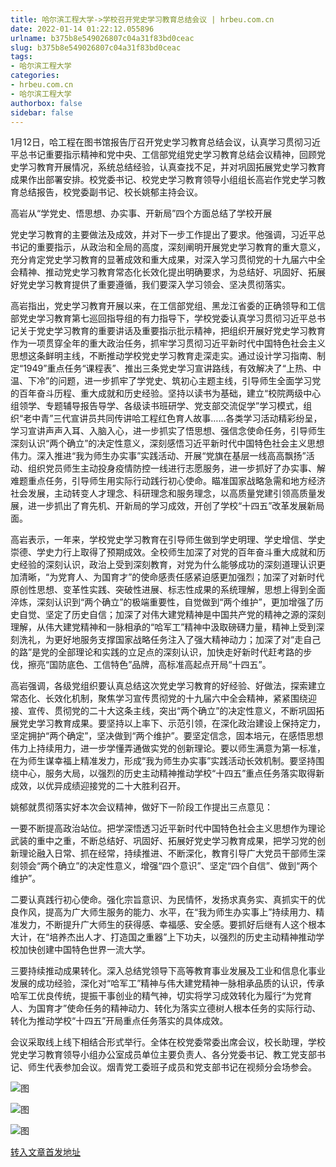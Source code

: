 ```yaml
---
title: 哈尔滨工程大学->学校召开党史学习教育总结会议 | hrbeu.com.cn
date: 2022-01-14 01:22:12.055896
urlname: b375b8e549026807c04a31f83bd0ceac
slug: b375b8e549026807c04a31f83bd0ceac
tags: 
- 哈尔滨工程大学
categories:
- hrbeu.com.cn
- 哈尔滨工程大学
authorbox: false
sidebar: false
---
```

1月12日，哈工程在图书馆报告厅召开党史学习教育总结会议，认真学习贯彻习近平总书记重要指示精神和党中央、工信部党组党史学习教育总结会议精神，回顾党史学习教育开展情况，系统总结经验，认真查找不足，并对巩固拓展党史学习教育成果作出部署安排。校党委书记、校党史学习教育领导小组组长高岩作党史学习教育总结报告，校党委副书记、校长姚郁主持会议。

高岩从“学党史、悟思想、办实事、开新局”四个方面总结了学校开展
<!--more-->
党史学习教育的主要做法及成效，并对下一步工作提出了要求。他强调，习近平总书记的重要指示，从政治和全局的高度，深刻阐明开展党史学习教育的重大意义，充分肯定党史学习教育的显著成效和重大成果，对深入学习贯彻党的十九届六中全会精神、推动党史学习教育常态化长效化提出明确要求，为总结好、巩固好、拓展好党史学习教育提供了重要遵循，我们要深入学习领会、坚决贯彻落实。

高岩指出，党史学习教育开展以来，在工信部党组、黑龙江省委的正确领导和工信部党史学习教育第七巡回指导组的有力指导下，学校党委认真学习贯彻习近平总书记关于党史学习教育的重要讲话及重要指示批示精神，把组织开展好党史学习教育作为一项贯穿全年的重大政治任务，抓牢学习贯彻习近平新时代中国特色社会主义思想这条鲜明主线，不断推动学校党史学习教育走深走实。通过设计学习指南、制定“1949”重点任务“课程表”、推出三条党史学习宣讲路线，有效解决了“上热、中温、下冷”的问题，进一步抓牢了学党史、筑初心主题主线，引导师生全面学习党的百年奋斗历程、重大成就和历史经验。坚持以读书为基础，建立“校院两级中心组领学、专题辅导报告导学、各级读书班研学、党支部交流促学”学习模式，组织“老中青”三代宣讲员共同传讲哈工程红色育人故事……各类学习活动精彩纷呈，学习宣讲声声入耳、入脑入心，进一步抓实了悟思想、强信念使命任务，引导师生深刻认识“两个确立”的决定性意义，深刻感悟习近平新时代中国特色社会主义思想伟力。深入推进“我为师生办实事”实践活动、开展“党旗在基层一线高高飘扬”活动、组织党员师生主动投身疫情防控一线进行志愿服务，进一步抓好了办实事、解难题重点任务，引导师生用实际行动践行初心使命。瞄准国家战略急需和地方经济社会发展，主动转变人才理念、科研理念和服务理念，以高质量党建引领高质量发展，进一步抓出了育先机、开新局的学习成效，开创了学校“十四五”改革发展新局面。

高岩表示，一年来，学校党史学习教育在引导师生做到学史明理、学史增信、学史崇德、学史力行上取得了预期成效。全校师生加深了对党的百年奋斗重大成就和历史经验的深刻认识，政治上受到深刻教育，对党为什么能够成功的深刻道理认识更加清晰，“为党育人、为国育才”的使命感责任感紧迫感更加强烈；加深了对新时代原创性思想、变革性实践、突破性进展、标志性成果的系统理解，思想上得到全面淬炼，深刻认识到“两个确立”的极端重要性，自觉做到“两个维护”，更加增强了历史自觉、坚定了历史自信；加深了对伟大建党精神是中国共产党的精神之源的深刻理解，从伟大建党精神和一脉相承的“哈军工”精神中汲取磅礴力量，精神上受到深刻洗礼，为更好地服务支撑国家战略任务注入了强大精神动力；加深了对“走自己的路”是党的全部理论和实践的立足点的深刻认识，加快走好新时代赶考路的步伐，擦亮“国防底色、工信特色”品牌，高标准高起点开局“十四五”。

高岩强调，各级党组织要认真总结这次党史学习教育的好经验、好做法，探索建立常态化、长效化机制，聚焦学习宣传贯彻党的十九届六中全会精神，紧紧围绕迎接、宣传、贯彻党的二十大这条主线，突出“两个确立”的决定性意义，不断巩固拓展党史学习教育成果。要坚持以上率下、示范引领，在深化政治建设上保持定力，坚定拥护“两个确定”，坚决做到“两个维护”。要坚定信念，固本培元，在感悟思想伟力上持续用力，进一步学懂弄通做实党的创新理论。要以师生满意为第一标准，在为师生谋幸福上精准发力，形成“我为师生办实事”实践活动长效机制。要坚持围绕中心，服务大局，以强烈的历史主动精神推动学校“十四五”重点任务落实取得新成效，以优异成绩迎接党的二十大胜利召开。

姚郁就贯彻落实好本次会议精神，做好下一阶段工作提出三点意见：

一要不断提高政治站位。把学深悟透习近平新时代中国特色社会主义思想作为理论武装的重中之重，不断总结好、巩固好、拓展好党史学习教育成果，把学习党的创新理论融入日常、抓在经常，持续推进、不断深化，教育引导广大党员干部师生深刻领会“两个确立”的决定性意义，增强“四个意识”、坚定“四个自信”、做到“两个维护”。

二要认真践行初心使命。强化宗旨意识、为民情怀，发扬求真务实、真抓实干的优良作风，提高为广大师生服务的能力、水平，在“我为师生办实事上”持续用力、精准发力，不断提升广大师生的获得感、幸福感、安全感。要抓好后继有人这个根本大计，在“培养杰出人才、打造国之重器”上下功夫，以强烈的历史主动精神推动学校加快创建中国特色世界一流大学。

三要持续推动成果转化。深入总结党领导下高等教育事业发展及工业和信息化事业发展的成功经验，深化对“哈军工”精神与伟大建党精神一脉相承品质的认识，传承哈军工优良传统，提振干事创业的精气神，切实将学习成效转化为履行“为党育人、为国育才”使命任务的精神动力、转化为落实立德树人根本任务的实际行动、转化为推动学校“十四五”开局重点任务落实的具体成效。

会议采取线上线下相结合形式举行。全体在校党委常委出席会议，校长助理，学校党史学习教育领导小组办公室成员单位主要负责人、各分党委书记、教工党支部书记、师生代表参加会议。烟青党工委班子成员和党支部书记在视频分会场参会。

![图](http://gongxue.cn/__local/6/91/F3/CB7BF77E1A493B190C5B03B9CAB_CA93ECE2_18197.jpg)

![图](http://gongxue.cn/__local/1/C7/64/DBC300A56D883774F206848DA15_6CA39493_14E41.jpg)

![图](http://gongxue.cn/__local/B/42/92/6CECE992E799D4E5252441114B7_FE97B910_20038.jpg)

[转入文章首发地址](http://gongxue.cn/info/1141/69469.htm)